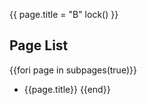 {{
page.title = "B"
lock()
}}

## Page List

{{fori page in subpages(true)}}
- {{page.title}}
{{end}}